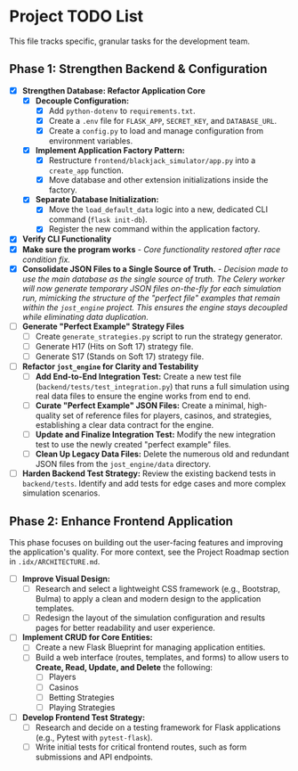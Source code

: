 # Project TODO List

This file tracks specific, granular tasks for the development team.

## Phase 1: Strengthen Backend & Configuration

- [x] **Strengthen Database: Refactor Application Core**
    - [x] **Decouple Configuration:**
        - [x] Add `python-dotenv` to `requirements.txt`.
        - [x] Create a `.env` file for `FLASK_APP`, `SECRET_KEY`, and `DATABASE_URL`.
        - [x] Create a `config.py` to load and manage configuration from environment variables.
    - [x] **Implement Application Factory Pattern:**
        - [x] Restructure `frontend/blackjack_simulator/app.py` into a `create_app` function.
        - [x] Move database and other extension initializations inside the factory.
    - [x] **Separate Database Initialization:**
        - [x] Move the `load_default_data` logic into a new, dedicated CLI command (`flask init-db`).
        - [x] Register the new command within the application factory.
- [x] **Verify CLI Functionality**
- [x] **Make sure the program works** - *Core functionality restored after race condition fix.*
- [x] **Consolidate JSON Files to a Single Source of Truth.** - *Decision made to use the main database as the single source of truth. The Celery worker will now generate temporary JSON files on-the-fly for each simulation run, mimicking the structure of the "perfect file" examples that remain within the `jost_engine` project. This ensures the engine stays decoupled while eliminating data duplication.*
- [ ] **Generate "Perfect Example" Strategy Files**
    - [ ] Create `generate_strategies.py` script to run the strategy generator.
    - [ ] Generate H17 (Hits on Soft 17) strategy file.
    - [ ] Generate S17 (Stands on Soft 17) strategy file.
- [ ] **Refactor `jost_engine` for Clarity and Testability**
    - [ ] **Add End-to-End Integration Test:** Create a new test file (`backend/tests/test_integration.py`) that runs a full simulation using real data files to ensure the engine works from end to end.
    - [ ] **Curate "Perfect Example" JSON Files:** Create a minimal, high-quality set of reference files for players, casinos, and strategies, establishing a clear data contract for the engine.
    - [ ] **Update and Finalize Integration Test:** Modify the new integration test to use the newly created "perfect example" files.
    - [ ] **Clean Up Legacy Data Files:** Delete the numerous old and redundant JSON files from the `jost_engine/data` directory.
- [ ] **Harden Backend Test Strategy:** Review the existing backend tests in `backend/tests`. Identify and add tests for edge cases and more complex simulation scenarios.

## Phase 2: Enhance Frontend Application

This phase focuses on building out the user-facing features and improving the application's quality. For more context, see the Project Roadmap section in `.idx/ARCHITECTURE.md`.

- [ ] **Improve Visual Design:**
    - [ ] Research and select a lightweight CSS framework (e.g., Bootstrap, Bulma) to apply a clean and modern design to the application templates.
    - [ ] Redesign the layout of the simulation configuration and results pages for better readability and user experience.

- [ ] **Implement CRUD for Core Entities:**
    - [ ] Create a new Flask Blueprint for managing application entities.
    - [ ] Build a web interface (routes, templates, and forms) to allow users to **Create, Read, Update, and Delete** the following:
        - [ ] Players
        - [ ] Casinos
        - [ ] Betting Strategies
        - [ ] Playing Strategies

- [ ] **Develop Frontend Test Strategy:**
    - [ ] Research and decide on a testing framework for Flask applications (e.g., Pytest with `pytest-flask`).
    - [ ] Write initial tests for critical frontend routes, such as form submissions and API endpoints.
